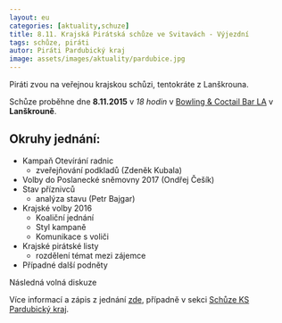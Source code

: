 ```yaml
---
layout: eu
categories: [aktuality,schuze]
title: 8.11. Krajská Pirátská schůze ve Svitavách - Výjezdní
tags: schůze, piráti
autor: Piráti Pardubický kraj
image: assets/images/aktuality/pardubice.jpg
---
```

Piráti zvou na veřejnou krajskou schůzi, tentokráte z Lanškrouna.

Schůze proběhne dne __8.11.2015__ v _18 hodin_ v [Bowling & Coctail Bar LA][1] v __Lanškrouně__. 

Okruhy jednání:
---------------
* Kampaň Otevírání radnic
  * zveřejňování podkladů (Zdeněk Kubala)
* Volby do Poslanecké sněmovny 2017 (Ondřej Češík)
* Stav příznivců
  * analýza stavu (Petr Bajgar)
* Krajské volby 2016
  * Koaliční jednání
  * Styl kampaně
  * Komunikace s voliči
* Krajské pirátské listy
  * rozdělení témat mezi zájemce
* Případné další podněty

Následná volná diskuze

Více informací a zápis z jednání [zde][2], případně v sekci [Schůze KS Pardubický kraj][3].

[1]: http://www.sportcentrumla.cz/bowling.php?sub_page=6
[2]: https://forum.pirati.cz/pardubicky-kraj-f85/krajska-schuze-lanskroun-8-11-t31180.html
[3]: https://forum.pirati.cz/schuze-ks-pardubicky-kraj-f788/
